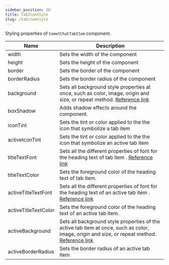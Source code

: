 ```yaml
---
sidebar_position: 30
title: TabItemStyle
slug: /tabitemstyle
---
```


Styling properties of `CometChatTabItem` component.

| Name | Description | 
| ---- | ---- | 
| width | Sets the width of the component | 
| height | Sets the height of the component | 
| border | Sets the border of the component | 
| borderRadius | Sets the border radius of the component | 
| background | Sets all background style properties at once, such as color, image, origin and size, or repeat method. [Reference link](https://developer.mozilla.org/en-US/docs/Web/CSS/background) | 
| boxShadow | Adds shadow effects around the component. | 
| iconTint | Sets the tint or color applied to the the icon that symbolize a tab item | 
| activeIconTint | Sets the tint or color applied to the the icon that symbolize an active tab item | 
| titleTextFont | Sets all the different properties of font for the heading text of tab item . [Reference link](https://developer.mozilla.org/en-US/docs/Web/CSS/font) | 
| titleTextColor | Sets the foreground color of the heading text of tab item. | 
| activeTitleTextFont | Sets all the different properties of font for the heading text of an active tab item . [Reference link](https://developer.mozilla.org/en-US/docs/Web/CSS/font) | 
| activeTitleTextColor | Sets the foreground color of the heading text of an active tab item. | 
| activeBackground | Sets all background style properties of the active tab item at once, such as color, image, origin and size, or repeat method. [Reference link](https://developer.mozilla.org/en-US/docs/Web/CSS/background) | 
| activeBorderRadius | Sets the border radius of an active tab item | 
